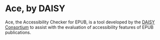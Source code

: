 # Ace, by DAISY

Ace, the Accessibility Checker for EPUB, is a tool developed by the [DAISY Consortium](http://daisy.org) to assist with the evaluation of accessibility features of EPUB publications.

